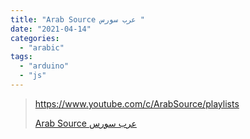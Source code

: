 ```yaml
---
title: "Arab Source عرب سورس "
date: "2021-04-14"
categories:
  - "arabic"
tags:
  - "arduino"
  - "js"
---
```


> https://www.youtube.com/c/ArabSource/playlists
>
> [Arab Source عرب سورس ](https://www.youtube.com/c/ArabSource/playlists)
